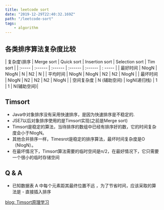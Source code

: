 ```yaml
---
title: leetcode sort
date: "2019-12-29T22:40:32.169Z"
path: "/leetcode-sort"
tags:
    - algorithm
---
```



## 各类排序算法复杂度比较

| 复杂度\排序 | Merge sort | Quick sort | Insertion sort | Selection sort | Tim sort |
| :-----    | :------    | :------    | :------        | :------        | : -----  |
|  最好时间   | NlogN      | NlogN      |  N             | N2             | N       |
|  平均时间   | NlogN      | NlogN      |  N2            | N2             | NlogN    |
|  最坏时间   | NlogN      | N2         |  N2            | N2             | NlogN     |
|  空间复杂度 | N (辅助空间) | logN(递归栈) | 1             | 1              | N(辅助空间)|




## Timsort
* Java中对象排序没有采用快速排序，是因为快速排序是不稳定的.
* JSE7以后对象排序使用的是Timsort实现(之前是Merge sort) 
* Timsort是稳定的算法，当待排序的数组中已经有排序好的数，它的时间复杂度会小于NlogN。
* 其他合并排序一样，Timesrot是稳定的排序算法，最坏时间复杂度是O（NlogN）。
* 在最坏情况下，Timsort算法需要的临时空间是n/2，在最好情况下，它只需要一个很小的临时存储空间

## Q & A
* 已知数据表 A 中每个元素距其最终位置不远 ，为了节省时间，应该采取的算法是 - 直接插入排序

[blog: Timsort原理学习](https://sikasjc.github.io/2018/07/25/timsort/)